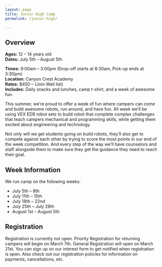 ```yaml
---
layout: page
title: Junior High Camp
permalink: /junior-high/

---
```


## Overview
**Ages:** 12 – 14 years old  
**Dates:** July 5th – August 5th  
  
**Times:** 9:00am – 3:00pm (Drop-off starts at 8:30am, Pick-up ends at 3:30pm)  
**Location:** Canyon Crest Academy  
**Rates:** $450 – (Join Wait list)  
**Includes:** Daily snacks and lunches, camp t-shirt, and a week of awesome fun.  

This summer, we’re proud to offer a week of fun where campers can come and build awesome robots, run around, and have fun. All week we’ll be using VEX EDR robot sets to build robot that complete complex challenges that teach campers mechanical and programming skills, while getting them excited about engineering and technology.

Not only will we get students going on build robots, they’ll also get to compete against each other by trying to score the most points in our end of the week competition. And every step of the way we’ll have counselors and staff alongside them to make sure they get the guidance they need to reach their goal.

## Week Information
We run camp on the following weeks:

- July 5th – 8th
- July 11th – 15th
- July 18th – 22nd
- July 25th – July 29th
- August 1st – August 5th

## Registration
Registration is currently not open. Priority Registration for returning campers will begin on March 7th. General Registration will open on March 21st. You can sign up on our interest form to get notified when registration is open. Also check out our registration policies for information on payments, cancellations, etc.